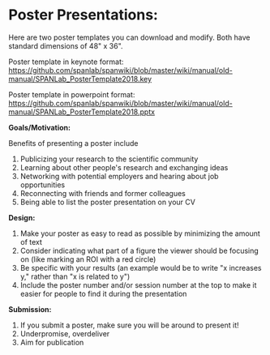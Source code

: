 # <b>Poster Presentations</b>: 

Here are two poster templates you can download and modify. Both have standard dimensions of 48" x 36". 

Poster template in keynote format: https://github.com/spanlab/spanwiki/blob/master/wiki/manual/old-manual/SPANLab_PosterTemplate2018.key

Poster template in powerpoint format: https://github.com/spanlab/spanwiki/blob/master/wiki/manual/old-manual/SPANLab_PosterTemplate2018.pptx

<b>Goals/Motivation:</b>

Benefits of presenting a poster include

1. Publicizing your research to the scientific community
2. Learning about other people's research and exchanging ideas
3. Networking with potential employers and hearing about job opportunities
4. Reconnecting with friends and former colleagues
5. Being able to list the poster presentation on your CV

<b>Design:</b> 

1. Make your poster as easy to read as possible by minimizing the amount of text
2. Consider indicating what part of a figure the viewer should be focusing on (like marking an ROI with a red circle)
3. Be specific with your results (an example would be to write "x increases y," rather than "x is related to y")
4. Include the poster number and/or session number at the top to make it easier for people to find it during the presentation

<b>Submission:</b>

1. If you submit a poster, make sure you will be around to present it!
2. Underpromise, overdeliver
3. Aim for publication


      
